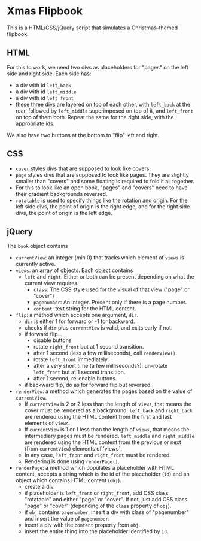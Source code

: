 # Xmas Flipbook
This is a HTML/CSS/jQuery script that simulates a Christmas-themed flipbook.

## HTML
For this to work, we need two divs as placeholders for "pages" on the left side and right side. Each side has:
- a div with id `left_back`
- a div with id `left_middle`
- a div with id `left_front`
- these three divs are layered on top of each other, with `left_back` at the rear, followed by `left_middle` superimposed on top of it, and `left_front` on top of them both. Repeat the same for the right side, with the appropriate ids.

We also have two buttons at the bottom to "flip" left and right.

## CSS
- `cover` styles divs that are supposed to look like covers.
- `page` styles divs that are supposed to look like pages. They are slightly smaller than "covers" and some floating is required to fold it all together.
- For this to look like an open book, "pages" and "covers" need to have their gradient backgrounds reversed.
- `rotatable` is used to specify things like the rotation and origin. For the left side divs, the point of origin is the right edge, and for the right side divs, the point of origin is the left edge. 

## jQuery
The `book` object contains
- `currentView`: an integer (min 0) that tracks which element of `views` is currently active.
- `views`: an array of objects. Each object contains
    - `left` and `right`. Either or both can be present depending on what the current view requires.
        - `class`: The CSS style used for the visual of that view ("page" or "cover")
        - `pagenumber`: An integer. Present only if there is a page number.
        - `content`: text string for the HTML content.
- `flip`: a method which accepts one argument, `dir`.
    - `dir` is either 1 for forward or -1 for backward. 
    - checks if `dir` plus `currentView` is valid, and exits early if not.
    - if forward flip...
        - disable buttons
        - rotate `right_front` but at 1 second transition.
        - after 1 second (less a few milliseconds), call `renderView()`.
        - rotate `left_front` immediately.
        - after a very short time (a few milliseconds?), un-rotate `left_front` but at 1 second transition.
        - after 1 second, re-enable buttons.
    - if backward flip, do as for forward flip but reversed. 
- `renderView`: a method which generates the pages based on the value of `currentView`. 
    - If `currentView` is 2 or 2 less than the length of `views`, that means the cover must be rendered as a background. `left_back` and `right_back` are rendered using the HTML content from the first and last elements of `views`.
    - If `currentView` is 1 or 1 less than the length of `views`, that means the intermediary pages must be rendered. `left_middle` and `right_middle` are rendered using the HTML content from the previous or next (from `currentView`) elements of 'views`.
    - In any case, `left_front` and `right_front` must be rendered.
    - Rendering is done using `renderPage()`.
- `renderPage`: a method which populates a placeholder with HTML content, accepts a string which is the id of the placeholder (`id`) and an object which contains HTML content (`obj`).
    - create a div.
    - if placeholder is `left_front` or `right_front`, add CSS class "rotatable" and either "page" or "cover". If not, just add CSS class "page" or "cover" (depending of the `class` property of `obj`).
    - if `obj` contains `pagenumber`, insert a div with class of "pagenumber" and insert the value of `pagenumber`.
    - insert a div with the `content` property from `obj`.
    - insert the entire thing into the placeholder identified by `id`.
    
